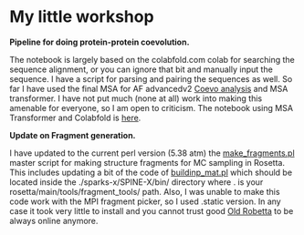 # My little workshop

**Pipeline for doing protein-protein coevolution.**

The notebook is largely based on the colabfold.com colab for searching the sequence alignment, or you can ignore that bit and manually input the sequence. I have a script for parsing and pairing the sequences as well. So far I have used the final MSA for AF advancedv2 [Coevo analysis](https://arxiv.org/abs/1906.02598) and MSA transformer. I have not put much (none at all) work into making this amenable for everyone, so I am open to criticism. The notebook using MSA Transformer and Colabfold is [here](https://github.com/PabloGalazDavison/Coevo-multiprotein/blob/main/coevolution_PPI.ipynb).


**Update on Fragment generation.**

I have updated to the current perl version (5.38 atm) the [make_fragments.pl](https://github.com/PabloGalazDavison/Coevo-multiprotein/blob/Rosetta_sampling/make_fragments.pl) master script for making structure fragments for MC sampling in Rosetta. This includes updating a bit of the code of [buildinp_mat.pl](https://github.com/PabloGalazDavison/Coevo-multiprotein/blob/Rosetta_sampling/buildinp_mat.pl) which should be located inside the ./sparks-x/SPINE-X/bin/ directory where . is your rosetta/main/tools/fragment_tools/ path. Also, I was unable to make this code work with the MPI fragment picker, so I used .static version. In any case it took very little to install and you cannot trust good [Old Robetta](http://old.robetta.org/) to be always online anymore.
